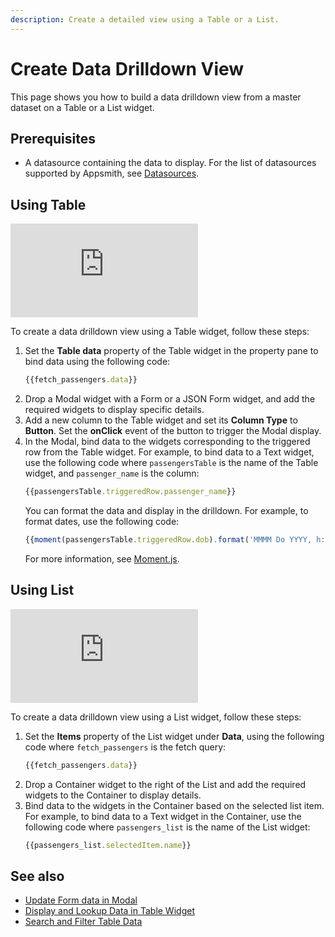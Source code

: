 ```yaml
---
description: Create a detailed view using a Table or a List.
---
```


# Create Data Drilldown View

This page shows you how to build a data drilldown view from a master dataset on a Table or a List widget.

## Prerequisites
- A datasource containing the data to display. For the list of datasources supported by Appsmith, see [Datasources](/connect-data/reference).

## Using Table

<div style={{ position: "relative", paddingBottom: "calc(50.520833333333336% + 41px)", height: "0", width: "100%" }}>
  <iframe src="https://demo.arcade.software/AqosoSi5wWcGUFbm2agY?embed" frameborder="0" loading="lazy" webkitallowfullscreen mozallowfullscreen allowfullscreen style={{ position: "absolute", top: "0", left: "0", width: "100%", height: "100%", colorScheme: "light" }} title="Appsmith | Connect Data">
  </iframe>
</div>

To create a data drilldown view using a Table widget, follow these steps:
1. Set the **Table data** property of the Table widget in the property pane to bind data using the following code:
   ```jsx
   {{fetch_passengers.data}}
   ```
2. Drop a Modal widget with a Form or a JSON Form widget, and add the required widgets to display specific details.
3. Add a new column to the Table widget and set its **Column Type** to **Button**.
   Set the **onClick** event of the button to trigger the Modal display.
4. In the Modal, bind data to the widgets corresponding to the triggered row from the Table widget. For example, to bind data to a Text widget, use the following code where `passengersTable` is the name of the Table widget, and `passenger_name` is the column:
   ```jsx
   {{passengersTable.triggeredRow.passenger_name}}
   ```
   You can format the data and display in the drilldown. For example, to format dates, use the following code:
   ```jsx
   {{moment(passengersTable.triggeredRow.dob).format('MMMM Do YYYY, h:mm:ss a')}}
   ```
   For more information, see [Moment.js](/write-code/reference/Built-in-JS-Libraries#moment).

## Using List

<div style={{ position: "relative", paddingBottom: "calc(50.520833333333336% + 41px)", height: "0", width: "100%" }}>
  <iframe src="https://demo.arcade.software/5UOKQWRLE3Uj1kwxoFhy?embed" frameborder="0" loading="lazy" webkitallowfullscreen mozallowfullscreen allowfullscreen style={{ position: "absolute", top: "0", left: "0", width: "100%", height: "100%", colorScheme: "light" }} title="Appsmith | Connect Data">
  </iframe>
</div>

To create a data drilldown view using a List widget, follow these steps:
1. Set the **Items** property of the List widget under **Data**, using the following code where `fetch_passengers` is the fetch query:
   ```jsx
   {{fetch_passengers.data}}
   ```
2. Drop a Container widget to the right of the List and add the required widgets to the Container to display details.
3. Bind data to the widgets in the Container based on the selected list item. For example, to bind data to a Text widget in the Container, use the following code where `passengers_list` is the name of the List widget:
   ```jsx
   {{passengers_list.selectedItem.name}}
   ```
## See also
- [Update Form data in Modal](/build-apps/how-to-guides/submit-form-data)
- [Display and Lookup Data in Table Widget](/build-apps/how-to-guides/display-search-and-filter-table-data)
- [Search and Filter Table Data](/build-apps/how-to-guides/search-and-filter-table-data)